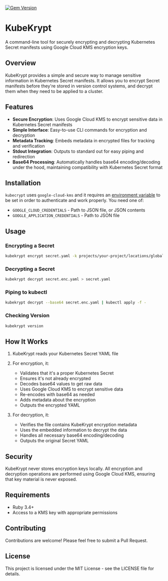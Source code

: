 [![Gem Version](https://badge.fury.io/rb/kubekrypt.svg)](https://rubygems.org/gems/kubekrypt)

# KubeKrypt

A command-line tool for securely encrypting and decrypting Kubernetes Secret manifests using Google Cloud KMS encryption keys.

## Overview

KubeKrypt provides a simple and secure way to manage sensitive information in Kubernetes Secret manifests. It allows you to encrypt Secret manifests before they're stored in version control systems, and decrypt them when they need to be applied to a cluster.

## Features

- **Secure Encryption**: Uses Google Cloud KMS to encrypt sensitive data in Kubernetes Secret manifests
- **Simple Interface**: Easy-to-use CLI commands for encryption and decryption
- **Metadata Tracking**: Embeds metadata in encrypted files for tracking and verification
- **Stdout Integration**: Outputs to standard out for easy piping and redirection
- **Base64 Processing**: Automatically handles base64 encoding/decoding under the hood, maintaining compatibility with Kubernetes Secret format

## Installation

`kubecrypt` uses `google-cloud-kms` and it requires an [environment variable](https://cloud.google.com/ruby/docs/reference/google-cloud-kms/latest/AUTHENTICATION) to be set in order to authenticate and work properly.
You need one of:

- `GOOGLE_CLOUD_CREDENTIALS` - Path to JSON file, or JSON contents
- `GOOGLE_APPLICATION_CREDENTIALS` - Path to JSON file

## Usage

### Encrypting a Secret

```bash
kubekrypt encrypt secret.yaml -k projects/your-project/locations/global/keyRings/your-keyring/cryptoKeys/your-key > secret.enc.yaml
```

### Decrypting a Secret

```bash
kubekrypt decrypt secret.enc.yaml > secret.yaml
```

### Piping to kubectl

```bash
kubekrypt decrypt --base64 secret.enc.yaml | kubectl apply -f -
```

### Checking Version

```bash
kubekrypt version
```

## How It Works

1. KubeKrypt reads your Kubernetes Secret YAML file
2. For encryption, it:
   - Validates that it's a proper Kubernetes Secret
   - Ensures it's not already encrypted
   - Decodes base64 values to get raw data
   - Uses Google Cloud KMS to encrypt sensitive data
   - Re-encodes with base64 as needed
   - Adds metadata about the encryption
   - Outputs the encrypted YAML

3. For decryption, it:
   - Verifies the file contains KubeKrypt encryption metadata
   - Uses the embedded information to decrypt the data
   - Handles all necessary base64 encoding/decoding
   - Outputs the original Secret YAML

## Security

KubeKrypt never stores encryption keys locally. All encryption and decryption operations are performed using Google Cloud KMS, ensuring that key material is never exposed.

## Requirements

- Ruby 3.4+
- Access to a KMS key with appropriate permissions

## Contributing

Contributions are welcome! Please feel free to submit a Pull Request.

## License

This project is licensed under the MIT License - see the LICENSE file for details.
